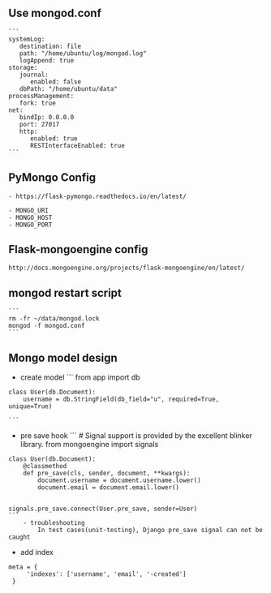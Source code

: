 ## Use mongod.conf
    ```
    systemLog:
       destination: file
       path: "/home/ubuntu/log/mongod.log"
       logAppend: true
    storage:
       journal:
          enabled: false
       dbPath: "/home/ubuntu/data"
    processManagement:
       fork: true
    net:
       bindIp: 0.0.0.0
       port: 27017
       http:
          enabled: true
          RESTInterfaceEnabled: true
    ```
## PyMongo Config
    - https://flask-pymongo.readthedocs.io/en/latest/
    
    - MONGO_URI
    - MONGO_HOST
    - MONGO_PORT

## Flask-mongoengine config
    http://docs.mongoengine.org/projects/flask-mongoengine/en/latest/
    
    
## mongod restart script
    ```
    rm -fr ~/data/mongod.lock
    mongod -f mongod.conf
    ```
    
## Mongo model design
   - create model
    ```
    from app import db

    class User(db.Document):
        username = db.StringField(db_field="u", required=True, unique=True)

    ```
   - pre save hook 
    ```
    # Signal support is provided by the excellent blinker library.
    from mongoengine import signals

    class User(db.Document):
        @classmethod
        def pre_save(cls, sender, document, **kwargs):
            document.username = document.username.lower()
            document.email = document.email.lower()
    
    
    signals.pre_save.connect(User.pre_save, sender=User)
    ```
        - troubleshooting 
            In test cases(unit-testing), Django pre_save signal can not be caught


   - add index
   ```
   meta = {
        'indexes': ['username', 'email', '-created']
    }
    
   ```